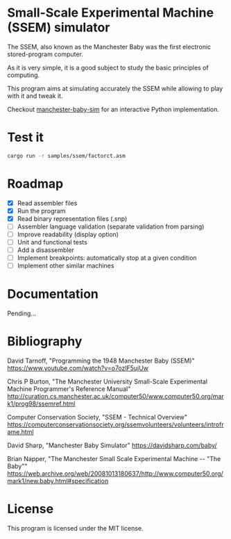 # Small-Scale Experimental Machine (SSEM) simulator

The SSEM, also known as the Manchester Baby was the first electronic stored-program computer.

As it is very simple, it is a good subject to study the basic principles of computing.

This program aims at simulating accurately the SSEM while allowing to play with it and tweak it.

Checkout [manchester-baby-sim](https://github.com/pfaivre/manchester-baby-sim) for an interactive Python implementation.

# Test it

```sh
cargo run -r samples/ssem/factorct.asm
```

# Roadmap

- [x] Read assembler files
- [x] Run the program
- [x] Read binary representation files (.snp)
- [ ] Assembler language validation (separate validation from parsing)
- [ ] Improve readability (display option)
- [ ] Unit and functional tests
- [ ] Add a disassembler
- [ ] Implement breakpoints: automatically stop at a given condition
- [ ] Implement other similar machines

# Documentation

Pending...

# Bibliography

David Tarnoff, "Programming the 1948 Manchester Baby (SSEM)" https://www.youtube.com/watch?v=o7ozlF5ujUw

Chris P Burton, "The Manchester University Small-Scale Experimental Machine Programmer's Reference Manual" http://curation.cs.manchester.ac.uk/computer50/www.computer50.org/mark1/prog98/ssemref.html

Computer Conservation Society, "SSEM - Technical Overview" https://computerconservationsociety.org/ssemvolunteers/volunteers/introframe.html

David Sharp, "Manchester Baby Simulator" https://davidsharp.com/baby/

Brian Napper, "The Manchester Small Scale Experimental Machine -- "The Baby""
https://web.archive.org/web/20081013180637/http://www.computer50.org/mark1/new.baby.html#specification

# License

This program is licensed under the MIT license.
